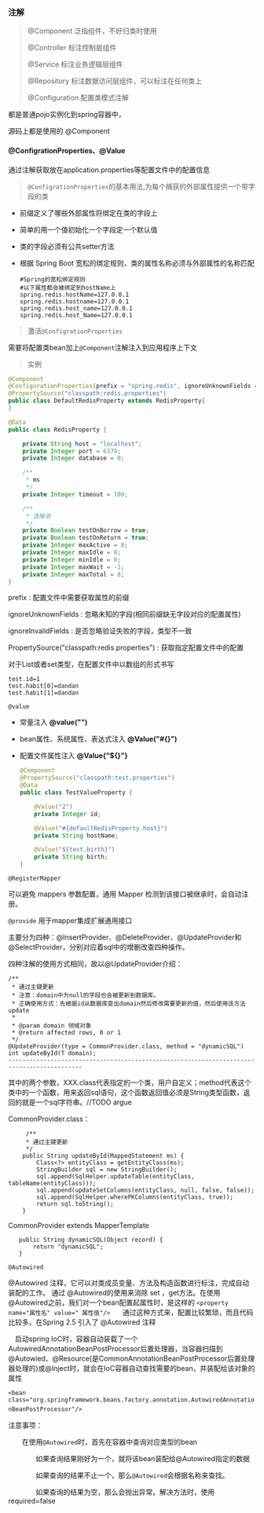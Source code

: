 ### 注解



> @Component  泛指组件，不好归类时使用
>
> @Controller  标注控制层组件
>
> @Service 标注业务逻辑层组件
>
> @Repository 标注数据访问层组件，可以标注在任何类上
>
>@Configuration 配置类模式注解

都是普通pojo实例化到spring容器中，

源码上都是使用的 @Component  



#### @ConfigrationProperties、@Value

通过注解获取放在application.properties等配置文件中的配置信息

>    `@ConfigrationProperties`的基本用法,为每个捕获的外部属性提供一个带字段的类

*   前缀定义了哪些外部属性将绑定在类的字段上

*   简单的用一个值初始化一个字段定一个默认值

*   类的字段必须有公共setter方法

*   根据 Spring Boot 宽松的绑定规则，类的属性名称必须与外部属性的名称匹配

    ``` properties
    #Spring的宽松绑定规则
    #以下属性都会被绑定到hostName上
    spring.redis.hostName=127.0.0.1
    spring.redis.hostname=127.0.0.1
    spring.redis.host_name=127.0.0.1
    spring.redis.host_Name=127.0.0.1
    ```

>   激活`@ConfigrationProperties`

​	需要将配置类bean加上`@Component`注解注入到应用程序上下文



>   实例

```java
@Component
@ConfigurationProperties(prefix = "spring.redis", ignoreUnknownFields = false) //读取前缀为spring.redis的配置， ignoreUnknownFields 前缀不符合是抛出异常
@PropertySource("classpath:redis.properties")
public class DefaultRedisProperty extends RedisProperty{
}

@Data
public class RedisProperty {

    private String host = "localhost";
    private Integer port = 6379;
    private Integer database = 0;

    /**
     * ms
     */
    private Integer timeout = 100;

    /**
     * 连接池
     */
    private Boolean testOnBorrow = true;
    private Boolean testOnReturn = true;
    private Integer maxActive = 8;
    private Integer maxIdle = 8;
    private Integer minIdle = 0;
    private Integer maxWait = -1;
    private Integer maxTotal = 8;
}
```

prefix : 配置文件中需要获取属性的前缀

ignoreUnknownFields : 忽略未知的字段(相同前缀缺无字段对应的配置属性)

ignoreInvalidFields : 是否忽略验证失败的字段，类型不一致

PropertySource("classpath:redis.properties") : 获取指定配置文件中的配置

对于List或者set类型，在配置文件中以数组的形式书写

```properties
test.id=1
test.habit[0]=dandan
test.habit[1]=dandan
```



`@value`

*   常量注入 **@value("")**

*   bean属性、系统属性、表达式注入 **@Value("#{}")**

*   配置文件属性注入 **@Value{"${}"}**

    ```java
    @Component
    @PropertySource("classpath:test.properties")
    @Data
    public class TestValueProperty {
    
        @Value("2")
        private Integer id;
    
        @Value("#{defaultRedisProperty.host}")
        private String hostName;
    
        @Value("${test.birth}")
        private String birth;
    }
    ```
`@RegisterMapper `

  可以避免 mappers 参数配置，通用 Mapper 检测到该接口被继承时，会自动注册。
  
  `@provide` 用于mapper集成扩展通用接口
  
  主要分为四种：@InsertProvider、@DeleteProvider、@UpdateProvider和@SelectProvider，分别对应着sql中的增删改查四种操作。
  
  四种注解的使用方式相同，故以@UpdateProvider介绍：
  
    /**
     * 通过主键更新
     * 注意：domain中为null的字段也会被更新到数据库。
     * 正确使用方式：先根据id从数据库查出domain然后修改需要更新的值，然后使用该方法update
     *
     * @param domain 领域对象
     * @return affected rows, 0 or 1
     */
    @UpdateProvider(type = CommonProvider.class, method = "dynamicSQL")
    int updateById(T domain);
    -------------------------------------------------------------------------------------------
   其中的两个参数，XXX.class代表指定的一个类，用户自定义；method代表这个类中的一个函数，用来返回sql语句，这个函数返回值必须是String类型函数，返回的就是一个sql字符串。//TODO argue
   
   CommonProvider.class：
   
         /**
         * 通过主键更新
         */
        public String updateById(MappedStatement ms) {
            Class<?> entityClass = getEntityClass(ms);
            StringBuilder sql = new StringBuilder();
            sql.append(SqlHelper.updateTable(entityClass, tableName(entityClass)));
            sql.append(updateSetColumns(entityClass, null, false, false));
            sql.append(SqlHelper.wherePKColumns(entityClass, true));
            return sql.toString();
        }
    
   CommonProvider extends MapperTemplate
   
       public String dynamicSQL(Object record) {
           return "dynamicSQL";
       }

  
  `@Autowired`
  
  @Autowired 注释，它可以对类成员变量、方法及构造函数进行标注，完成自动装配的工作。 通过 @Autowired的使用来消除 set ，get方法。在使用@Autowired之前，我们对一个bean配置起属性时，是这样的
 ` <property name="属性名" value=" 属性值"/>    `
  通过这种方式来，配置比较繁琐，而且代码比较多。在Spring 2.5 引入了 @Autowired 注释
  
  　启动spring IoC时，容器自动装载了一个AutowiredAnnotationBeanPostProcessor后置处理器，当容器扫描到@Autowied、@Resource(是CommonAnnotationBeanPostProcessor后置处理器处理的)或@Inject时，就会在IoC容器自动查找需要的bean，并装配给该对象的属性
  
   `<bean class="org.springframework.beans.factory.annotation.AutowiredAnnotationBeanPostProcessor"/> `  　　
  
   注意事项：
  
  　　在使用`@Autowired`时，首先在容器中查询对应类型的bean
  
  　　　　如果查询结果刚好为一个，就将该bean装配给@Autowired指定的数据
  
  　　　　如果查询的结果不止一个，那么`@Autowired`会根据名称来查找。
  
  　　　　如果查询的结果为空，那么会抛出异常。解决方法时，使用required=false